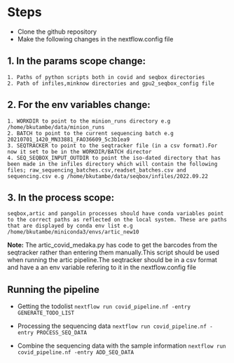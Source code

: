 # Steps

* Clone the github repository
* Make the following changes in the nextflow.config file
## 1. In the **params scope** change:
    1. Paths of python scripts both in covid and seqbox directories
    2. Path of infiles,minknow directories and gpu2_seqbox_config file 
## 2. For the env variables change:
    1. WORKDIR to point to the minion_runs directory e.g /home/bkutambe/data/minion_runs
    2. BATCH to point to the current sequencing batch e.g 20210701_1420_MN33881_FAO36609_5c3b1ea9
    3. SEQTRACKER to point to the seqtracker file (in a csv format).For now it set to be in the WORKDIR/BATCH director
    4. SEQ_SEQBOX_INPUT_OUTDIR to point the iso-dated directory that has been made in the infiles directory which will contain the following files; raw_sequencing_batches.csv,readset_batches.csv and sequencing.csv e.g /home/bkutambe/data/seqbox/infiles/2022.09.22

## 3. In the **process scope**:
    seqbox,artic and pangolin processes should have conda variables point to the correct paths as reflected on the local system. These are paths that are displayed by conda env list e.g /home/bkutambe/miniconda3/envs/artic_new10

**Note:** The artic_covid_medaka.py has code to get the barcodes from the seqtracker rather than entering them manually.This script should be used when running the artic pipeline.The seqtracker should be in a csv format and have a an env variable refering to it in the nextflow.config file

## Running the pipeline

* Getting the todolist
`nextflow run covid_pipeline.nf -entry GENERATE_TODO_LIST`

* Processing the sequencing data
`nextflow run covid_pipeline.nf -entry PROCESS_SEQ_DATA`

* Combine the sequencing data with the sample information 
`nextflow run covid_pipeline.nf -entry ADD_SEQ_DATA`
